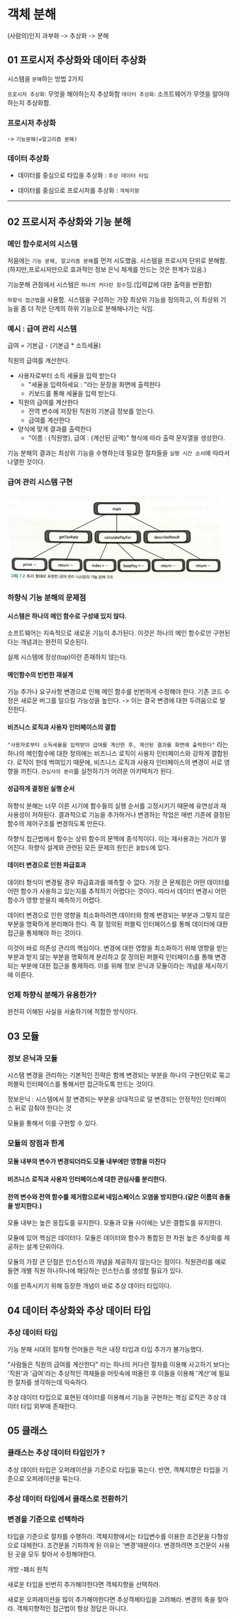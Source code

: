 # 객체 분해
(사람의)인지 과부화 -> 추상화 -> 분해

## 01 프로시저 추상화와 데이터 추상화

시스템을 `분해`하는 방법 2가지 

`프로시저 추상화`: 무엇을 해야하는지 추상화함
`데이터 추상화`: 소프트웨어가 무엇을 알아야 하는지 추상화함.

### 프로시저 추상화 
-> `기능분해(=알고리즘 분해)`

### 데이터 추상화
- 데이터를 중심으로 타입을 추상화 : `추상 데이터 타입`

- 데이터를 중심으로 프로시저를 추상화 : `객체지향` 


---
## 02 프로시저 추상화와 기능 분해
### 메인 함수로서의 시스템
처음에는 `기능 분해, 알고리즘 분해`를 먼저 시도했음. 
시스템을 프로시저 단위로 분해함.
(하지만,프로시저만으로 효과적인 정보 은닉 체계를 만드는 것은 한계가 있음.) 

기능분해 관점에서 시스템은 `하나의 커다란 함수`임.(입력값에 대한 출력을 반환함)

`하향식 접근법`을 사용함. 시스템을 구성하는 가장 최상위 기능을 정의하고, 이 최상위 기능을 좀 더 작은 단계의 하위 기능으로 분해해나가는 식임.

### 예시 : 급여 관리 시스템
급여 = 기본급 - (기본급 * 소득세율)

직원의 급여를 계산한다.
- 사용자로부터 소득 세율을 입력 받는다
  - "세율을 입력하세요 : "라는 문장을 화면에 출력한다
  - 키보드를 통해 세율을 입력 받는다.
- 직원의 급여를 계산한다
  - 전역 변수에 저장된 직원의 기본급 정보를 얻는다.
  - 급여를 계산한다
- 양식에 맞게 결과를 출력한다
  - "이름 : {직원명}, 급여 : {계산된 금액}" 형식에 따라 출력 문자열을 생성한다.

기능 분해의 결과는 최상위 기능을 수행하는데 필요한 절차들을 `실행 시간 순서`에 따라서 나열한 것이다.

### 급여 관리 시스템 구현
![img.png](img.png)

### 하향식 기능 분해의 문제점
#### 시스템은 하나의 메인 함수로 구성돼 있지 않다.
소프트웨어는 지속적으로 새로운 기능이 추가된다. 이것은 하나의 메인 함수로만 구현된다는 개념과는 완전히 모순된다.

실제 시스템에 정상(top)이란 존재하지 않는다.
#### 메인함수의 빈번한 재설계
기능 추가나 요구사항 변경으로 인해 메인 함수를 빈번하게 수정해야 한다. 기존 코드 수정은 새로운 버그를 일으킬 가능성을 높인다. -> 이는 결국 변경에 대한 두려움으로 발전한다.
#### 비즈니스 로직과 사용자 인터페이스의 결합
`"사용자로부터 소득세율을 입력받아 급여를 계산한 후, 계산된 결과를 화면에 출력한다"`
라는 하나의 메인함수에 대한 정의에는 비즈니스 로직이 사용자 인터페이스와 강하게 결합된다. 로직이 한데 썩여있기 때문에, 
비즈니스 로직과 사용자 인터페이스의 변경이 서로 영향을 끼친다. 
`관심사의 분리`를 실천하기가 어려운 아키텍처가 된다.

#### 성급하게 결정된 실행 순서
하향식 분해는 너무 이른 시기에 함수들의 실행 순서를 고정시키기 때문에 유연성과 재사용성이 저하된다.
결과적으로 기능을 추가하거나 변경하는 작업은 매번 기존에 결정된 함수의 제어구조를 변경하도록 만든다.

하향식 접근법에서 함수는 상위 함수의 문맥에 종석적이다. 이는 재사용과는 거리가 멀어진다. 
하향식 설계와 관련된 모든 문제의 원인은 `결합도`에 있다.

#### 데이터 변경으로 인한 파급효과
데이터 형식이 변경될 경우 파급효과를 예측할 수 없다. 가장 큰 문제점은 어떤 데이터를 어떤 함수가 사용하고 있는지를 추적하기 어렵다는 것이다.
따라서 데이터 변경시 어떤 함수가 영향 받을지 예측하기 어렵다. 

데이터 변경으로 인한 영향을 최소화하려면 데이터와 함께 변경되는 부분과 그렇지 않은 부분을 명확하게 분리해야 한다. 
즉 잘 정의된 퍼블릭 인터페이스를 통해 데이터에 대한 접근을 통제해야 하는 것이다. 

이것이 바로 의존성 관리의 핵심이다. 변경에 대한 영향을 최소화하기 위해 영향을 받는 부분과 받지 않는 부분을 명확하게 분리하고 잘 정의된 퍼블릭 인터페이스를 통해 변경되는 부분에 대한 접근을 통제하라. 
이를 위해 정보 은닉과 모듈이라는 개념을 제시하기에 이른다. 

### 언제 하향식 분해가 유용한가?
완전히 이해된 사실을 서술하기에 적합한 방식이다. 

## 03 모듈
### 정보 은닉과 모듈
시스템 변경을 관리하는 기본적인 전략은 함께 변경되는 부분을 하나의 구현단위로 묶고 퍼블릭 인터페이스를 통해서만 접근하도록 만드는 것이다. 

정보은닉 : 시스템에서 잘 변경되는 부분을 상대적으로 덜 변경되는 안정적인 인터페이스 뒤로 감춰야 한다는 것

모듈을 통해서 이를 구현할 수 있다.

### 모듈의 장점과 한계
#### 모듈 내부의 변수가 변경되더라도 모듈 내부에만 영향을 미친다
#### 비즈니스 로직과 사용자 인터페이스에 대한 관심사를 분리한다.
#### 전역 변수와 전역 함수를 제거함으로써 네임스페이스 오염을 방지한다.(같은 이름의 충돌을 방지한다.)

모듈 내부는 높은 응집도를 유지한다. 모듈과 모듈 사이에는 낮은 결합도를 유지한다.

모듈에 있어 핵심은 데이터다. 모듈은 데이터와 함수가 통합된 한 차원 높은 추상화를 제공하는 설계 단위이다. 

모듈의 가장 큰 단점은 인스턴스의 개념을 제공하지 않는다는 점이다. 직원관리를 예로 들면 개별 직원 하나하나에 해당하는 인스턴스를 생성할 필요가 있다.

이를 만족시키기 위해 등장한 개념이 바로 추상 데이터 타입이다. 

## 04 데이터 추상화와 추상 데이터 타입
### 추상 데이터 타입
기능 분해 시대의 절차형 언어들은 적은 내장 타입과 타입 추가가 불가능했다.

"사람들은 직원의 급여를 계산한다" 라는 하나의 커다란 절차를 이용해 사고하기 보다는 '직원'과 '급여'라는 추상적인 객체들을 머릿속에 떠올린 후 이들을 이용해 '계산'에 필요한 절차를 생각하는데 익숙하다.

추상 데이터 타입으로 표현된 데이터를 이용해서 기능을 구현하는 핵심 로직은 추상 데이터 타입 외부에 존재한다.

## 05 클래스
### 클래스는 추상 데이터 타입인가 ? 
추상 데이터 타입은 오퍼레이션을 기준으로 타입을 묶는다. 반면, 객체지향은 타입을 기준으로 오퍼레이션을 묶는다.

### 추상 데이터 타입에서 클래스로 전환하기

### 변경을 기준으로 선택하라
타입을 기준으로 절차를 수행하라.
객체지향에서는 타입변수를 이용한 조건문을 다형성으로 대체한다.
조건문을 기피하게 된 이유는 '변경'때문이다. 변경하려면 조건문이 사용된 곳을 모두 찾아서 수정해야한다.

개방 -폐쇠 원칙

새로운 타입을 빈번히 추가해야한다면 객체지향을 선택하라.

새로운 오퍼레이션을 많이 추가해야한다면 추상객체타입을 고려해라.
변경의 축을 찾아라. 객체지향적인 접근법이 항상 정답은 아니다.



